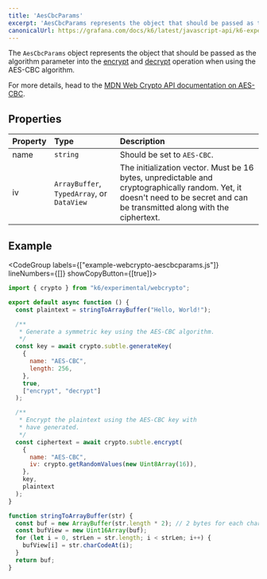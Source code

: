 ```yaml
---
title: 'AesCbcParams'
excerpt: 'AesCbcParams represents the object that should be passed as the algorithm parameter into the encrypt and decrypt operation when using the AES-CBC algorithm.'
canonicalUrl: https://grafana.com/docs/k6/latest/javascript-api/k6-experimental/webcrypto/aescbcparams/
---
```


The `AesCbcParams` object represents the object that should be passed as the algorithm parameter into the [encrypt](/javascript-api/k6-experimental/webcrypto/subtlecrypto/encrypt) and [decrypt](/javascript-api/k6-experimental/webcrypto/subtlecrypto/decrypt) operation when using the AES-CBC algorithm.

For more details, head to the [MDN Web Crypto API documentation on AES-CBC](https://developer.mozilla.org/en-US/docs/Web/API/AesCbcParams).

## Properties

| Property | Type                                       | Description                                                         |
| :------- | :----------------------------------------- | :------------------------------------------------------------------ |
| name     | `string`                                   | Should be set to `AES-CBC`.                                         |
| iv       | `ArrayBuffer`, `TypedArray`, or `DataView` | The initialization vector. Must be 16 bytes, unpredictable and cryptographically random. Yet, it doesn't need to be secret and can be transmitted along with the ciphertext. |

## Example

<CodeGroup labels={["example-webcrypto-aescbcparams.js"]} lineNumbers={[]} showCopyButton={[true]}>

```javascript
import { crypto } from "k6/experimental/webcrypto";

export default async function () {
  const plaintext = stringToArrayBuffer("Hello, World!");

  /**
   * Generate a symmetric key using the AES-CBC algorithm.
   */
  const key = await crypto.subtle.generateKey(
    {
      name: "AES-CBC",
      length: 256,
    },
    true,
    ["encrypt", "decrypt"]
  );

  /**
   * Encrypt the plaintext using the AES-CBC key with
   * have generated.
   */
  const ciphertext = await crypto.subtle.encrypt(
    {
      name: "AES-CBC",
      iv: crypto.getRandomValues(new Uint8Array(16)),
    },
    key,
    plaintext
  );
}

function stringToArrayBuffer(str) {
  const buf = new ArrayBuffer(str.length * 2); // 2 bytes for each char
  const bufView = new Uint16Array(buf);
  for (let i = 0, strLen = str.length; i < strLen; i++) {
    bufView[i] = str.charCodeAt(i);
  }
  return buf;
}
```

</CodeGroup>